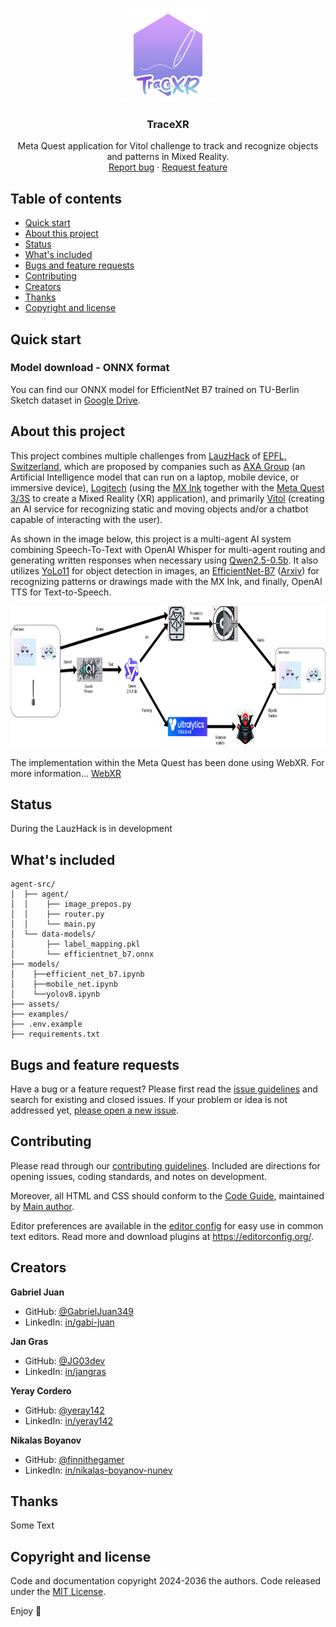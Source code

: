 <p align="center">
  <a href="https://example.com/">
    <img src="./assets/traceXR-logo.png" alt="Logo" width=150 height=150>
  </a>

  <h3 align="center">TraceXR</h3>

  <p align="center">
    Meta Quest application for Vitol challenge to track and recognize objects and patterns in Mixed Reality.
    <br>
    <a href="https://reponame/issues/new?template=bug.md">Report bug</a>
    ·
    <a href="https://reponame/issues/new?template=feature.md&labels=feature">Request feature</a>
  </p>
</p>


## Table of contents

- [Quick start](#quick-start)
- [About this project](#about-this-project)
- [Status](#status)
- [What's included](#whats-included)
- [Bugs and feature requests](#bugs-and-feature-requests)
- [Contributing](#contributing)
- [Creators](#creators)
- [Thanks](#thanks)
- [Copyright and license](#copyright-and-license)


## Quick start

### Model download - ONNX format
You can find our ONNX model for EfficientNet B7 trained on TU-Berlin Sketch dataset in [Google Drive](https://drive.google.com/file/d/1s6j8zwpggz0hqwEiRSArXn19FGD4639y/view?usp=sharing).

## About this project

This project combines multiple challenges from [LauzHack](https://lauzhack.com/) of [EPFL, Switzerland](https://www.epfl.ch/en/), which are proposed by companies such as [AXA Group](https://axa.com/) (an Artificial Intelligence model that can run on a laptop, mobile device, or immersive device), [Logitech](https://www.logitech.com/) (using the [MX Ink](https://www.logitech.com/es-es/products/vr/mx-ink.html) together with the [Meta Quest 3/3S](https://www.meta.com/ch/en/quest/quest-3/) to create a Mixed Reality (XR) application), and primarily [Vitol](https://www.vitol.com/) (creating an AI service for recognizing static and moving objects and/or a chatbot capable of interacting with the user).

As shown in the image below, this project is a multi-agent AI system combining Speech-To-Text with OpenAI Whisper for multi-agent routing and generating written responses when necessary using [Qwen2.5-0.5b](https://huggingface.co/Qwen/Qwen2.5-0.5B-Instruct-GGUF). It also utilizes [YoLo11](https://github.com/ultralytics/ultralytics) for object detection in images, an [EfficientNet-B7](https://pytorch.org/vision/main/models/efficientnet.html) ([Arxiv](https://arxiv.org/pdf/1905.11946)) for recognizing patterns or drawings made with the MX Ink, and finally, OpenAI TTS for Text-to-Speech.

<img src="./assets/Multi-Agent Graph.png" alt="Multi Agent Architecture" width=100% height=225>

The implementation within the Meta Quest has been done using WebXR. For more information... [WebXR]( https://github.com/JG03dev/WebXR)

## Status

During the LauzHack is in development

## What's included


```text
agent-src/
│  ├── agent/
│  │    ├── image_prepos.py
│  │    ├── router.py
│  │    └── main.py
│  └── data-models/
│       ├── label_mapping.pkl
│       └── efficientnet_b7.onnx
├── models/
│    ├──efficient_net_b7.ipynb
│    ├──mobile_net.ipynb
│    └──yolov8.ipynb
├── assets/
├── examples/
├── .env.example
├── requirements.txt
```

## Bugs and feature requests

Have a bug or a feature request? Please first read the [issue guidelines](https://reponame/blob/master/CONTRIBUTING.md) and search for existing and closed issues. If your problem or idea is not addressed yet, [please open a new issue](https://reponame/issues/new).

## Contributing

Please read through our [contributing guidelines](https://reponame/blob/master/CONTRIBUTING.md). Included are directions for opening issues, coding standards, and notes on development.

Moreover, all HTML and CSS should conform to the [Code Guide](https://github.com/mdo/code-guide), maintained by [Main author](https://github.com/usernamemainauthor).

Editor preferences are available in the [editor config](https://reponame/blob/master/.editorconfig) for easy use in common text editors. Read more and download plugins at <https://editorconfig.org/>.

## Creators

 **Gabriel Juan**
  - GitHub: [@GabrielJuan349](https://github.com/GabrielJuan349)
  - LinkedIn: [in/gabi-juan](https://www.linkedin.com/in/gabi-juan)

**Jan Gras**
  - GitHub: [@JG03dev](https://github.com/JG03dev)
  - LinkedIn: [in/jangras](https://www.linkedin.com/in/jangras/)

**Yeray Cordero**
  - GitHub: [@yeray142](https://github.com/yeray142)
  - LinkedIn: [in/yeray142](https://www.linkedin.com/in/yeray142/)

**Nikalas Boyanov**
  - GitHub: [@finnithegamer](https://github.com/finnithegamer)
  - LinkedIn: [in/nikalas-boyanov-nunev](https://www.linkedin.com/in/nikalas-boyanov-nunev)

## Thanks

Some Text

## Copyright and license

Code and documentation copyright 2024-2036 the authors. Code released under the [MIT License](https://reponame/blob/master/LICENSE).

Enjoy :metal:
